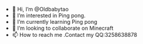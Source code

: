 - 👋 Hi, I’m @Oldbabytao
- 👀 I’m interested in Ping pong.
- 🌱 I’m currently learning Ping pong
- 💞️ I’m looking to collaborate on Minecraft 
- 📫 How to reach me .Contact my QQ:3258638878

<!---
Oldbabytao/Oldbabytao is a ✨ special ✨ repository because its `README.md` (this file) appears on your GitHub profile.
You can click the Preview link to take a look at your changes.
--->

